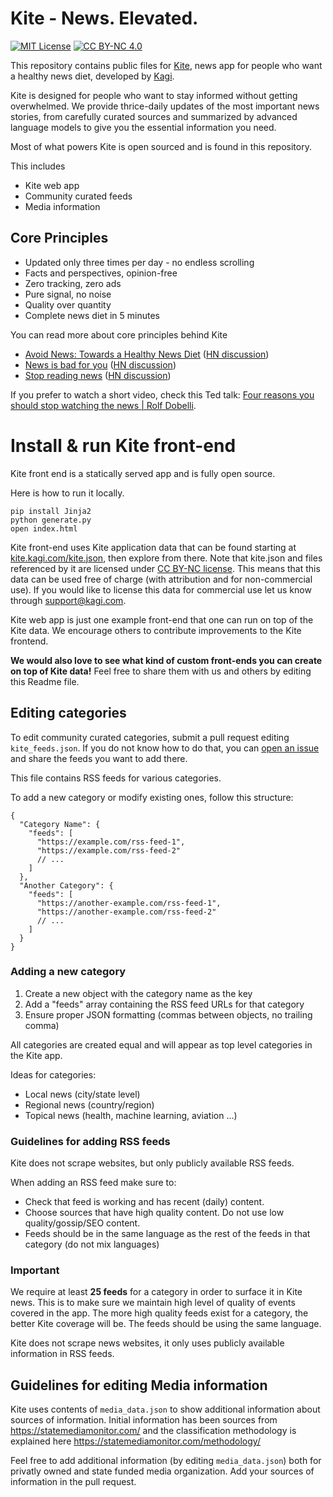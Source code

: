 
# Kite - News. Elevated. 

[![MIT License](https://img.shields.io/badge/License-MIT-green.svg)](https://choosealicense.com/licenses/mit/)
[![CC BY-NC 4.0](https://img.shields.io/badge/License-CC%20BY--NC%204.0-lightgrey.svg)](https://creativecommons.org/licenses/by-nc/4.0/)

This repository contains public files for [Kite](https://kite.kagi.com), news app for people who want a healthy news diet, developed by [Kagi](https://kagi.com).

Kite is  designed for people who want to stay informed without getting overwhelmed. We provide thrice-daily updates of the most important news stories, from carefully curated sources and summarized by advanced language models to give you the essential information you need.

Most of what powers Kite is open sourced and is found in this repository.

This includes
- Kite web app
- Community curated feeds
- Media information
  
## Core Principles

- Updated only three times per day - no endless scrolling
- Facts and perspectives, opinion-free
- Zero tracking, zero ads
- Pure signal, no noise
- Quality over quantity
- Complete news diet in 5 minutes

You can read more about core principles behind Kite 
- [Avoid News: Towards a Healthy News Diet](https://www.gwern.net/docs/culture/2010-dobelli.pdf) ([HN discussion](https://news.ycombinator.com/item?id=21430337))
- [News is bad for you](http://www.theguardian.com/media/2013/apr/12/news-is-bad-rolf-dobelli) ([HN discussion](https://news.ycombinator.com/item?id=6894244))
- [Stop reading news](https://fs.blog/2013/12/stop-reading-news/) ([HN discussion](https://news.ycombinator.com/item?id=19084099))

If you prefer to watch a short video, check this Ted talk:  [Four reasons you should stop watching the news | Rolf Dobelli](https://www.youtube.com/watch?v=-miTTiaqFlI).

# Install & run Kite front-end

Kite front end is a statically served app and is fully open source.

Here is how to run it locally.

```
pip install Jinja2
python generate.py
open index.html
```

Kite front-end uses Kite application data that can be found starting at [kite.kagi.com/kite.json](https://kite.kagi.com/kite.json), then explore from there. Note that kite.json and files referenced by it are licensed under [CC BY-NC license](https://creativecommons.org/licenses/by-nc/4.0/). This means that this data can be used free of charge (with attribution and for non-commercial use). If you would like to license this data for commercial use let us know through support@kagi.com.

Kite web app is just one example front-end that one can run on top of the Kite data. We encourage others to contribute improvements to the Kite frontend.

**We would also love to see what kind of custom front-ends you can create on top of Kite data!** Feel free to share them with us and others by editing this Readme file.

## Editing categories

To edit community curated categories, submit a pull request editing `kite_feeds.json`. If you do not know how to do that, you can [open an issue](https://github.com/kagisearch/kite-public/issues/new/choose) and share the feeds you want to add there.

This file contains RSS feeds for various categories.

To add a new category or modify existing ones, follow this structure:

```jsonc
{
  "Category Name": {
    "feeds": [
      "https://example.com/rss-feed-1",
      "https://example.com/rss-feed-2"
      // ...
    ]
  },
  "Another Category": {
    "feeds": [
      "https://another-example.com/rss-feed-1",
      "https://another-example.com/rss-feed-2"
      // ...
    ]
  }
}
```

### Adding a new category

1. Create a new object with the category name as the key
2. Add a "feeds" array containing the RSS feed URLs for that category
3. Ensure proper JSON formatting (commas between objects, no trailing comma)

All categories are created equal and will appear as top level categories in the Kite app.

Ideas for categories:

- Local news (city/state level)
- Regional news (country/region)
- Topical news (health, machine learning, aviation ...)


### Guidelines for adding RSS feeds

Kite does not scrape websites, but only publicly available RSS feeds.

When adding an RSS feed make sure to:

- Check that feed is working and has recent (daily) content.
- Choose sources that have high quality content. Do not use low quality/gossip/SEO content.
- Feeds should be in the same language as the rest of the feeds in that category (do not mix languages)

### Important

We require at least **25 feeds** for a category in order to surface it in Kite news. This is to make sure we maintain high level of quality of events covered in the app. The more high quality feeds exist for a category, the better Kite coverage will be. The feeds should be using the same language.

Kite does not scrape news websites, it only uses publicly available information in RSS feeds.

## Guidelines for editing Media information

Kite uses contents of `media_data.json` to show additional information about sources of information. Initial information has been sources from https://statemediamonitor.com/ and the classification methodology  is explained here https://statemediamonitor.com/methodology/

Feel free to add additional information (by editing `media_data.json`) both for privatly owned and state funded media organization. Add your sources of information in the pull request.
